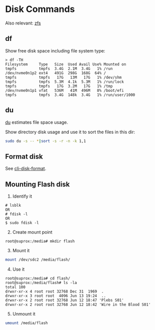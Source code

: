 # Disk Commands

Also relevant: [zfs](/apps/zfs/)

## df

Show free disk space including file system type:
```
> df -TH
Filesystem     Type   Size  Used Avail Use% Mounted on
tmpfs          tmpfs  3.4G  2.1M  3.4G   1% /run
/dev/nvme0n1p2 ext4   491G  298G  168G  64% /
tmpfs          tmpfs   17G   13M   17G   1% /dev/shm
tmpfs          tmpfs  5.3M  4.1k  5.3M   1% /run/lock
tmpfs          tmpfs   17G  3.2M   17G   1% /tmp
/dev/nvme0n1p1 vfat   536M   41M  496M   8% /boot/efi
tmpfs          tmpfs  3.4G  148k  3.4G   1% /run/user/1000
```

## du

[du](https://www.linux.org/docs/man1/du.html) estimates file space usage.

Show directory disk usage and use it to sort the files in this dir:
```sh
sudo du -s -- *|sort -s -r -n -k 1,1
```

## Format disk

See [cli-disk-format](cli-disk-format.html).

## Mounting Flash disk

1. Identify it

```
# lsblk
OR
# fdisk -l
OR
$ sudo fdisk -l
```

2. Create mount point

```
root@suprox:/media# mkdir flash
```

3. Mount it

```sh
mount /dev/sdc2 /media/flash/
```

4. Use it

```
root@suprox:/media# cd flash/
root@suprox:/media/flash# ls -la
total 100
drwxr-xr-x 4 root root 32768 Dec 31  1969  .
drwxr-xr-x 3 root root  4096 Jun 13 19:24  ..
drwxr-xr-x 2 root root 32768 Jun 12 18:47 'Plebs S01'
drwxr-xr-x 2 root root 32768 Jun 12 18:42 'Wire in the Blood S01'
```

5. Unmount it

```sh
umount /media/flash
```
